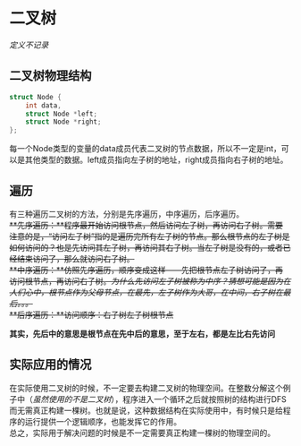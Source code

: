 # 二叉树
*定义不记录*  
## 二叉树物理结构
```c
struct Node {
    int data,
    struct Node *left;
    struct Node *right;
};
```
每一个Node类型的变量的data成员代表二叉树的节点数据，所以不一定是int，可以是其他类型的数据。left成员指向左子树的地址，right成员指向右子树的地址。  
## 遍历
有三种遍历二叉树的方法，分别是先序遍历，中序遍历，后序遍历。  
<del>
**先序遍历：**程序最开始访问根节点，然后访问左子树，再访问右子树。需要注意的是，“访问左子树”指的是遍历完所有左子树的节点。那么根节点的左子树是如何访问的？也是先访问其左子树，再访问其右子树。当左子树是没有的，或者已经结束访问了，那么就访问右子树。  
**中序遍历：**仿照先序遍历，顺序变成这样——先把根节点左子树访问了，再访问根节点，再访问右子树。*为什么先访问左子树被称为中序？猜想可能是因为在人们心中，根节点作为父母节点，在最先，左子树作为大哥，在中间，右子树在最后。。。*  
**后序遍历：**访问顺序：右子树左子树根节点
</del> 

**其实，先后中的意思是根节点在先中后的意思，至于左右，都是左比右先访问**  

## 实际应用的情况
在实际使用二叉树的时候，不一定要去构建二叉树的物理空间。在整数分解这个例子中（*虽然使用的不是二叉树*），程序进入一个循环之后就按照树的结构进行DFS而无需真正构建一棵树。也就是说，这种数据结构在实际使用中，有时候只是给程序的运行提供一个逻辑顺序，也能发挥它的作用。  
总之，实际用于解决问题的时候是不一定需要真正构建一棵树的物理空间的。  